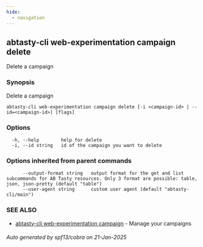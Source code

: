 ```yaml
---
hide:
  - navigation
---
```

## abtasty-cli web-experimentation campaign delete

Delete a campaign

### Synopsis

Delete a campaign

```
abtasty-cli web-experimentation campaign delete [-i <campaign-id> | --id=<campaign-id>] [flags]
```

### Options

```
  -h, --help        help for delete
  -i, --id string   id of the campaign you want to delete
```

### Options inherited from parent commands

```
      --output-format string   output format for the get and list subcommands for AB Tasty resources. Only 3 format are possible: table, json, json-pretty (default "table")
      --user-agent string      custom user agent (default "abtasty-cli/main")
```

### SEE ALSO

* [abtasty-cli web-experimentation campaign](abtasty-cli_web-experimentation_campaign.md)	 - Manage your campaigns

###### Auto generated by spf13/cobra on 21-Jan-2025

